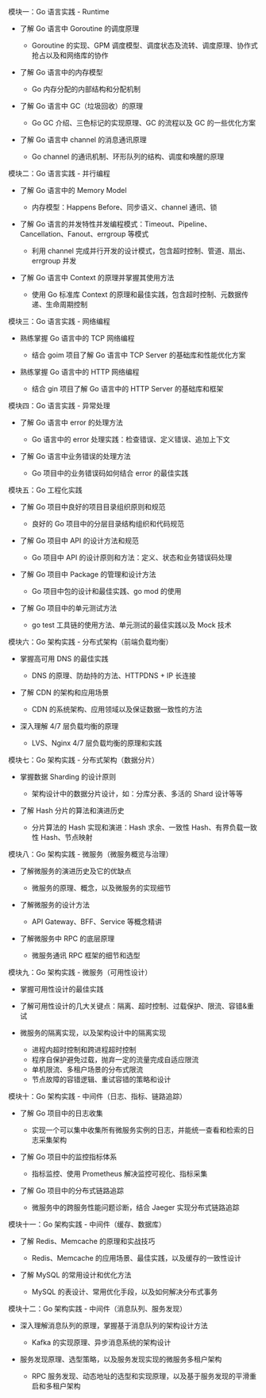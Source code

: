 模块一：Go 语言实践 - Runtime

- 了解 Go 语言中 Goroutine 的调度原理

    - Goroutine 的实现、GPM 调度模型、调度状态及流转、调度原理、协作式抢占以及和网络库的协作

- 了解 Go 语言中的内存模型

    - Go 内存分配的内部结构和分配机制

- 了解 Go 语言中 GC（垃圾回收）的原理

    - Go GC 介绍、三色标记的实现原理、GC 的流程以及 GC 的一些优化方案

- 了解 Go 语言中 channel 的消息通讯原理

    - Go channel 的通讯机制、环形队列的结构、调度和唤醒的原理



模块二：Go 语言实践 - 并行编程

- 了解 Go 语言中的 Memory Model

    - 内存模型：Happens Before、同步语义、channel 通讯、锁

- 了解 Go 语言的并发特性并发编程模式：Timeout、Pipeline、Cancellation、Fanout、errgroup 等模式

    - 利用 channel 完成并行开发的设计模式，包含超时控制、管道、扇出、errgroup 并发

- 了解 Go 语言中 Context 的原理并掌握其使用方法

    - 使用 Go 标准库 Context 的原理和最佳实践，包含超时控制、元数据传递、生命周期控制



模块三：Go 语言实践 - 网络编程

- 熟练掌握 Go 语言中的 TCP 网络编程

    - 结合 goim 项目了解 Go 语言中 TCP Server 的基础库和性能优化方案

- 熟练掌握 Go 语言中的 HTTP 网络编程

    - 结合 gin 项目了解 Go 语言中的 HTTP Server 的基础库和框架



模块四：Go 语言实践 - 异常处理

- 了解 Go 语言中 error 的处理方法

    - Go 语言中的 error 处理实践：检查错误、定义错误、追加上下文

- 了解 Go 语言中业务错误的处理方法

    - Go 项目中的业务错误码如何结合 error 的最佳实践



模块五：Go 工程化实践

- 了解 Go 项目中良好的项目目录组织原则和规范

    - 良好的 Go 项目中的分层目录结构组织和代码规范

- 了解 Go 项目中 API 的设计方法和规范

    - Go 项目中 API 的设计原则和方法：定义、状态和业务错误码处理

- 了解 Go 项目中 Package 的管理和设计方法

    - Go 项目中包的设计和最佳实践、go mod 的使用

- 了解 Go 项目中的单元测试方法

    - go test 工具链的使用方法、单元测试的最佳实践以及 Mock 技术



模块六：Go 架构实践 - 分布式架构（前端负载均衡）

- 掌握高可用 DNS 的最佳实践

    - DNS 的原理、防劫持的方法、HTTPDNS + IP 长连接

- 了解 CDN 的架构和应用场景

    - CDN 的系统架构、应用领域以及保证数据一致性的方法

- 深入理解 4/7 层负载均衡的原理

    - LVS、Nginx 4/7 层负载均衡的原理和实践



模块七：Go 架构实践 - 分布式架构（数据分片）

- 掌握数据 Sharding 的设计原则

    - 架构设计中的数据分片设计，如：分库分表、多活的 Shard 设计等等

- 了解 Hash 分片的算法和演进历史

    - 分片算法的 Hash 实现和演进：Hash 求余、一致性 Hash、有界负载一致性 Hash、节点映射



模块八：Go 架构实践 - 微服务（微服务概览与治理）

- 了解微服务的演进历史及它的优缺点

    - 微服务的原理、概念，以及微服务的实现细节

- 了解微服务的设计方法

    - API Gateway、BFF、Service 等概念精讲

- 了解微服务中 RPC 的底层原理

    - 微服务通讯 RPC 框架的细节和选型



模块九：Go 架构实践 - 微服务（可用性设计）

- 掌握可用性设计的最佳实践
- 了解可用性设计的几大关键点：隔离、超时控制、过载保护、限流、容错&重试

- 微服务的隔离实现，以及架构设计中的隔离实现
  - 进程内超时控制和跨进程超时控制
  - 程序自保护避免过载，抛弃一定的流量完成自适应限流
  - 单机限流、多租户场景的分布式限流
  - 节点故障的容错逻辑、重试容错的策略和设计



模块十：Go 架构实践 - 中间件（日志、指标、链路追踪）

- 了解 Go 项目中的日志收集

    - 实现一个可以集中收集所有微服务实例的日志，并能统一查看和检索的日志采集架构

- 了解 Go 项目中的监控指标体系

    - 指标监控、使用 Prometheus 解决监控可视化、指标采集

- 了解 Go 项目中的分布式链路追踪

    - 微服务中的跨服务性能问题诊断，结合 Jaeger 实现分布式链路追踪



模块十一：Go 架构实践 - 中间件（缓存、数据库）

- 了解 Redis、Memcache 的原理和实战技巧

    - Redis、Memcache 的应用场景、最佳实践，以及缓存的一致性设计

- 了解 MySQL 的常用设计和优化方法

    - MySQL 的表设计、常用优化手段，以及如何解决分布式事务



模块十二：Go 架构实践 - 中间件（消息队列、服务发现）

- 深入理解消息队列的原理，掌握基于消息队列的架构设计方法

    - Kafka 的实现原理、异步消息系统的架构设计

- 服务发现原理、选型策略，以及服务发现实现的微服务多租户架构

    - RPC 服务发现、动态地址的选型和实现原理，以及基于服务发现的平滑重启和多租户架构